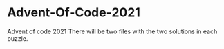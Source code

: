 # Advent-Of-Code-2021
Advent of code 2021
There will be two files with the two solutions in each puzzle.
